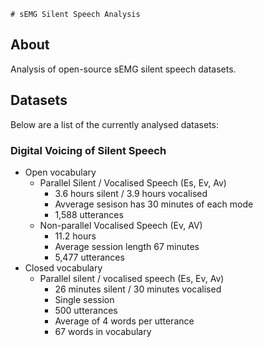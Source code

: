     # sEMG Silent Speech Analysis

## About

Analysis of open-source sEMG silent speech datasets.

## Datasets

Below are a list of the currently analysed datasets:

### Digital Voicing of Silent Speech

- Open vocabulary
    - Parallel Silent / Vocalised Speech (Es, Ev, Av)
        - 3.6 hours silent / 3.9 hours vocalised
        - Avverage sesison has 30 minutes of each mode
        - 1,588 utterances
    - Non-parallel Vocalised Speech (Ev, AV)
        - 11.2 hours
        - Average session length 67 minutes
        - 5,477 utterances
- Closed vocabulary
    - Parallel silent / vocalised speech (Es, Ev, Av)
        - 26 minutes silent / 30 minutes vocalised
        - Single session
        - 500 utterances
        - Average of 4 words per utterance
        - 67 words in vocabulary